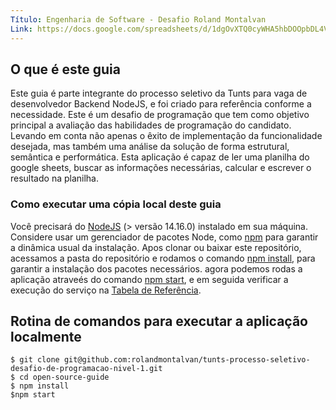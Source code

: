 ```yaml
---
Título: Engenharia de Software - Desafio Roland Montalvan
Link: https://docs.google.com/spreadsheets/d/1dgOvXTQ0cyWHA5hbDOOpbDL4V7QVoZxt5kVykGK5jfw/edit#gid=0
---
```


## O que é este guia
Este guia é parte integrante do processo seletivo da Tunts para vaga de desenvolvedor Backend NodeJS, e foi criado para referência conforme a necessidade. 
Este é um desafio de programação que tem como objetivo principal a avaliação das habilidades de programação do candidato. 
Levando em conta não apenas o êxito de implementação da funcionalidade desejada, mas também uma análise da solução de forma estrutural, semântica e performática.
Esta aplicação é capaz de ler uma planilha do google sheets, buscar as informações necessárias, calcular e escrever o resultado na planilha. 

### Como executar uma cópia local deste guia
Você precisará do [NodeJS](https://nodejs.org/) (> versão 14.16.0) instalado em sua máquina. 
Considere usar um gerenciador de pacotes Node, como [npm](https://github.com/sstephenson/rbenv) para garantir a dinâmica usual da instalação. 
Apos clonar ou baixar este repositório, acessamos a pasta do repositório e rodamos o comando [npm install](https://nodejs.org/pt-br/download/package-manager/), 
para garantir a instalação dos pacotes necessários. agora podemos rodas a aplicação atraveés do comando [npm start](https://docs.npmjs.com/cli/v7/commands/npm-start), 
e em seguida verificar a execução do serviço na [Tabela de Referência](https://docs.google.com/spreadsheets/d/1dgOvXTQ0cyWHA5hbDOOpbDL4V7QVoZxt5kVykGK5jfw/edit#gid=0).

## Rotina de comandos para executar a aplicação localmente
```shell
$ git clone git@github.com:rolandmontalvan/tunts-processo-seletivo-desafio-de-programacao-nivel-1.git
$ cd open-source-guide
$ npm install
$npm start
```
